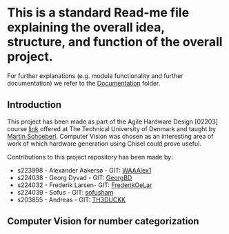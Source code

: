 # This is a standard Read-me file explaining the overall idea, structure, and function of the overall project.

For further explanations (e.g. module functionality and further documentation) we refer to the [Documentation](https://github.com/WAAAlex1/Agile-hw-dev-project-ComVis/tree/master/Documentation) folder.

## Introduction

This project has been made as part of the Agile Hardware Design [02203] course [link](https://lifelonglearning.dtu.dk/compute/enkeltfag/agil-hardwareudvikling/) offered at The Technical University of Denmark and taught by [Martin Schoeberl](https://www.imm.dtu.dk/~masca/). Computer Vision was chosen as an interesting area of work of which hardware generation using Chisel could prove useful. 

Contributions to this project repository has been made by:

* s223998 - Alexander Aakersø - GIT: [WAAAlex1](https://github.com/WAAAlex1)
* s224038 - Georg Dyvad - GIT: [GeorgBD](https://github.com/GeorgBD)
* s224032 - Frederik Larsen- GIT: [FrederikOeLar](https://github.com/FrederikOeLar)
* s224039 - Sofus  - GIT: [sofusham](https://github.com/sofusham)
* s203855 - Andreas  - GIT: [TH3DUCKK](https://github.com/TH3DUCKK)


## Computer Vision for number categorization

